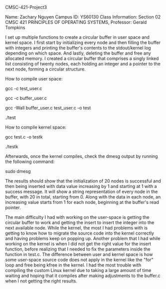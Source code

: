 CMSC-421-Project3

Name: Zachary Nguyen Campus ID: YS60130 Class Information: Section 02 CMSC 421 PRINCIPLES OF OPERATING SYSTEMS, Professor: Gerald Tompkins

I set up multiple functions to create a circular buffer in user space and kernel space. I first start by initializing every node and then filling the 
buffer with integers and printing the buffer's contents to the stdout/kernel log depending on which space. And lastly, deleting the buffer and free any 
allocated memory. I created a circular buffer that comprises a singly linked list consisting of twenty nodes, each holding an integer and a pointer to 
the next node, forming a circular structure.

How to compile user space:

gcc -c test_user.c 

gcc -c buffer_user.c

gcc -Wall buffer_user.c test_user.c -o test

./test

How to compile kernel space:

gcc test.c -o testk

./testk

Afterwards, once the kernel compiles, check the dmesg output by running the following command:

sudo dmesg

The results should show that the initialization of 20 nodes is successful and then being inserted with data value increasing by 1 and starting
at 1 with a success message. It will show a string representation of every node in the buffer, with 20 in total, starting from 0. 
Along with the data in each node, an increasing value starts from 1 for each node, beginning at the buffer's read pointer.

The main difficulty I had with working on the user-space is getting the circular buffer to work and getting the insert to insert the integer into the next 
available node. While the kernel, the most I had problems with is getting to know how to migrate the source code into the kernel correctly and having
problems keep on popping up. Another problem that I had while working on the kernel is when I did not get the right value for the insert function, before 
realizing that I needed to fix the parameters inside the function in test.c. The difference between user and kernel space is how some user-space source 
code does not apply in the kernel like the "for" loop and free being kfree in the kernel. I had the most trouble with compiling the custom Linux kernel due 
to taking a large amount of time waiting and hoping that it compiles after making adjustments to the buffer.c when I not getting the right results.
